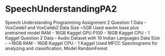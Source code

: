 # SpeechUnderstandingPA2
Speech Understanding Programming Assignment 2
Question 1 
Data - VoxCeleb1 and VoxCeleb2 
Data Size ~5GB
Used wavlm base plus pretrained model 
RAM - 16GB Kaggel
GPU P100 - 16GB Kaggel
CPU - 1 Kaggel
Question 2
Data - Audio Dataset with 10 Indian Languages
Data Size - ~19GB
RAM - 16GB Kaggel
CPU - 1 Kaggel 
Used MFCC Spectrograms for analyzing and classification, 
Model RandomForest 
